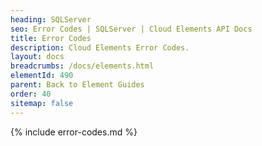 ```yaml
---
heading: SQLServer
seo: Error Codes | SQLServer | Cloud Elements API Docs
title: Error Codes
description: Cloud Elements Error Codes.
layout: docs
breadcrumbs: /docs/elements.html
elementId: 490
parent: Back to Element Guides
order: 40
sitemap: false
---
```


{% include error-codes.md %}
